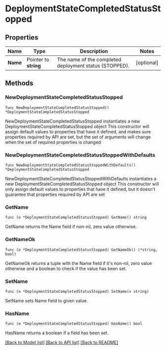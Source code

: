 # DeploymentStateCompletedStatusStopped

## Properties

Name | Type | Description | Notes
------------ | ------------- | ------------- | -------------
**Name** | Pointer to **string** | The name of the completed deployment status (STOPPED). | [optional] 

## Methods

### NewDeploymentStateCompletedStatusStopped

`func NewDeploymentStateCompletedStatusStopped() *DeploymentStateCompletedStatusStopped`

NewDeploymentStateCompletedStatusStopped instantiates a new DeploymentStateCompletedStatusStopped object
This constructor will assign default values to properties that have it defined,
and makes sure properties required by API are set, but the set of arguments
will change when the set of required properties is changed

### NewDeploymentStateCompletedStatusStoppedWithDefaults

`func NewDeploymentStateCompletedStatusStoppedWithDefaults() *DeploymentStateCompletedStatusStopped`

NewDeploymentStateCompletedStatusStoppedWithDefaults instantiates a new DeploymentStateCompletedStatusStopped object
This constructor will only assign default values to properties that have it defined,
but it doesn't guarantee that properties required by API are set

### GetName

`func (o *DeploymentStateCompletedStatusStopped) GetName() string`

GetName returns the Name field if non-nil, zero value otherwise.

### GetNameOk

`func (o *DeploymentStateCompletedStatusStopped) GetNameOk() (*string, bool)`

GetNameOk returns a tuple with the Name field if it's non-nil, zero value otherwise
and a boolean to check if the value has been set.

### SetName

`func (o *DeploymentStateCompletedStatusStopped) SetName(v string)`

SetName sets Name field to given value.

### HasName

`func (o *DeploymentStateCompletedStatusStopped) HasName() bool`

HasName returns a boolean if a field has been set.


[[Back to Model list]](../README.md#documentation-for-models) [[Back to API list]](../README.md#documentation-for-api-endpoints) [[Back to README]](../README.md)


